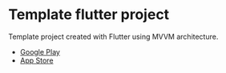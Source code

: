 # Template flutter project
Template project created with Flutter using MVVM architecture.

- [Google Play]()
- [App Store]()